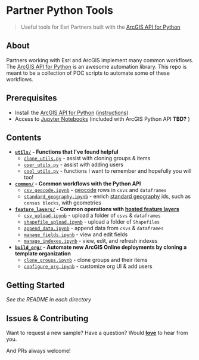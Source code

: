 # Partner Python Tools
> Useful tools for Esri Partners built with the [ArcGIS API for Python](https://developers.arcgis.com/python/)

## About

Partners working with Esri and ArcGIS implement many common workflows. The [ArcGIS API for Python](https://developers.arcgis.com/python/) is an awesome automation library. This repo is meant to be a collection of POC scripts to automate some of these workflows.

## Prerequisites

* Install the [ArcGIS API for Python](https://developers.arcgis.com/python/) ([instructions](https://developers.arcgis.com/python/guide/install-and-set-up/))
* Access to [Jupyter Notebooks](http://jupyter.org/) (included with ArcGIS Python API __TBD?__ )

## Contents

* **[`utils/`](/utils) - Functions that I've found helpful**
  * [`clone_utils.py`](/utils/clone_utils.py) - assist with cloning groups & items
  * [`user_utils.py`](/utils/user_utils.py) - assist with adding users
  * [`cool_utils.py`](/utils/cool_utils.py) - functions I want to remember and hopefully you will too!
* **[`common/`](/common) - Common workflows with the Python API**
  * [`csv_geocode.ipynb`](/common_ops/csv_geocode.ipynb) - [geocode](https://developers.arcgis.com/features/geocoding/) rows in `csvs` and `dataframes`
  * [`standard_geography.ipynb`](/common_ops/standard_geography.ipynb) - enrich [standard geography](https://developers.arcgis.com/rest/geoenrichment/api-reference/standard-geography-query.htm) ids, such as `census blocks`, with geometries
* **[`feature_layers/`](/feature_layers) - Common operations with [hosted feature layers](https://doc.arcgis.com/en/arcgis-online/share-maps/hosted-web-layers.htm)**
  * [`csv_upload.ipynb`](/feature_layers/csv_upload.ipynb) - upload a folder of `csvs` & `dataframes`
  * [`shapefile_upload.ipynb`](/feature_layers/shapefile_upload.ipynb) - upload a folder of `Shapefiles`
  * [`append_data.ipynb`](/feature_layers/append_data.ipynb) - append data from `csvs` & `dataframes`
  * [`manage_fields.ipynb`](/feature_layers/manage_fields.ipynb) - view and edit fields
  * [`manage_indexes.ipynb`](/feature_layers/manage_indexes.ipynb) - view, edit, and refresh indexes
* **[`build_org/`](/build_org) - Automate new ArcGIS Online deployments by cloning a template organization**
  * [`clone_groups.ipynb`](/build_org/clone_groups.ipynb) - clone groups and their items
  * [`configure_org.ipynb`](/build_org/configure_org.ipynb) - customize org UI & add users


## Getting Started

*See the README in each directory*

## Issues & Contributing

Want to request a new sample? Have a question? Would [__love__](https://github.com/mpayson/startup-python-tools/issues) to hear from you.

And PRs always welcome!
